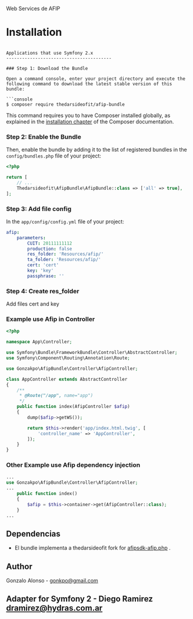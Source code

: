 Web Services de AFIP

Installation
============

```

Applications that use Symfony 2.x
----------------------------------------

### Step 1: Download the Bundle

Open a command console, enter your project directory and execute the
following command to download the latest stable version of this bundle:

```console
$ composer require thedarsideofit/afip-bundle
```

This command requires you to have Composer installed globally, as explained
in the [installation chapter](https://getcomposer.org/doc/00-intro.md)
of the Composer documentation.

### Step 2: Enable the Bundle

Then, enable the bundle by adding it to the list of registered bundles
in the `config/bundles.php` file of your project:

```php
<?php

return [
    // ...
    Thedarsideofit\AfipBundle\AfipBundle::class => ['all' => true],
];

```

### Step 3: Add file config

In the `app/config/config.yml` file of your project:

```yaml
afip:
    parameters:
        CUIT: 20111111112
        production: false
        res_folder: 'Resources/afip/'
        ta_folder: 'Resources/afip/'
        cert: 'cert'
        key: 'key'
        passphrase: ''


```

### Step 4: Create res_folder

Add files cert and key

### Example use Afip in Controller
```php
<?php

namespace App\Controller;

use Symfony\Bundle\FrameworkBundle\Controller\AbstractController;
use Symfony\Component\Routing\Annotation\Route;

use Gonzakpo\AfipBundle\Controller\AfipController;

class AppController extends AbstractController
{
    /**
     * @Route("/app", name="app")
     */
    public function index(AfipController $afip)
    {
        dump($afip->getWS());

        return $this->render('app/index.html.twig', [
            'controller_name' => 'AppController',
        ]);
    }
}

```
### Other Example use Afip dependency injection
```php
...
use Gonzakpo\AfipBundle\Controller\AfipController;
...
    public function index()
    {
        $afip = $this->container->get(AfipController::class);
    }
...
```

## Dependencias
- El bundle implementa a thedarsideofit fork for [afipsdk-afip.php](https://github.com/thedarsideofit/afip.php) .

## Author
Gonzalo Alonso - gonkpo@gmail.com

## Adapter for Symfony 2 - Diego Ramirez dramirez@hydras.com.ar 
